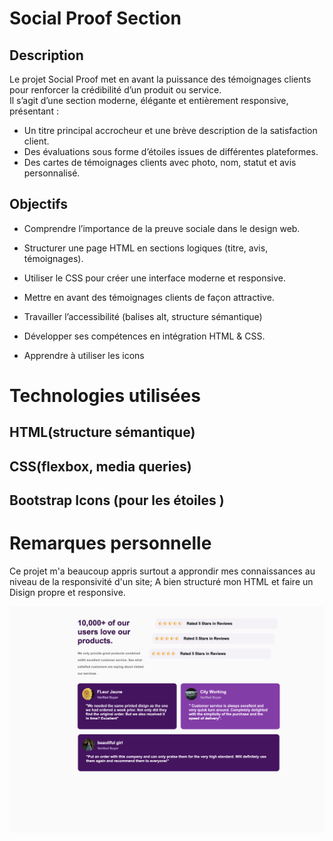 # Social Proof Section

## Description

Le projet Social Proof met en avant la puissance des témoignages clients pour renforcer la crédibilité d’un produit ou service.  
Il s’agit d’une section moderne, élégante et entièrement responsive, présentant :

- Un titre principal accrocheur et une brève description de la satisfaction client.  
- Des évaluations sous forme d’étoiles issues de différentes plateformes.  
- Des cartes de témoignages clients avec photo, nom, statut et avis personnalisé.


##  Objectifs 
- Comprendre l’importance de la preuve sociale dans le design web.

 - Structurer une page HTML en sections logiques (titre, avis, témoignages).


- Utiliser le CSS pour créer une interface moderne et responsive.


- Mettre en avant des témoignages clients de façon attractive.


- Travailler l’accessibilité (balises alt, structure sémantique)


- Développer ses compétences en intégration HTML & CSS.


- Apprendre à utiliser les icons


# Technologies utilisées

## HTML(structure sémantique)
## CSS(flexbox, media queries)
## Bootstrap Icons (pour les étoiles )

# Remarques personnelle
Ce projet m'a beaucoup appris surtout a approndir mes connaissances au niveau de la responsivité d'un site;
A bien structuré mon HTML et faire un Disign propre et responsive.

![mon-projet](./social.png)